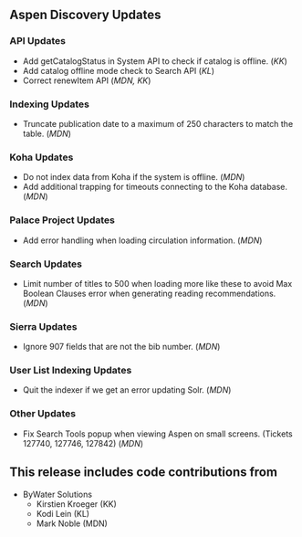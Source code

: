 ## Aspen Discovery Updates

### API Updates
- Add getCatalogStatus in System API to check if catalog is offline. (*KK*)
- Add catalog offline mode check to Search API (*KL*)
- Correct renewItem API (*MDN, KK*) 

### Indexing Updates
- Truncate publication date to a maximum of 250 characters to match the table. (*MDN*)

### Koha Updates
- Do not index data from Koha if the system is offline. (*MDN*)
- Add additional trapping for timeouts connecting to the Koha database. (*MDN*) 

### Palace Project Updates
- Add error handling when loading circulation information. (*MDN*)

### Search Updates
- Limit number of titles to 500 when loading more like these to avoid Max Boolean Clauses error when generating reading recommendations. (*MDN*)

### Sierra Updates
- Ignore 907 fields that are not the bib number. (*MDN*)

### User List Indexing Updates
- Quit the indexer if we get an error updating Solr. (*MDN*)

### Other Updates
- Fix Search Tools popup when viewing Aspen on small screens. (Tickets 127740, 127746, 127842) (*MDN*)

## This release includes code contributions from
- ByWater Solutions
  - Kirstien Kroeger (KK)
  - Kodi Lein (KL)
  - Mark Noble (MDN)